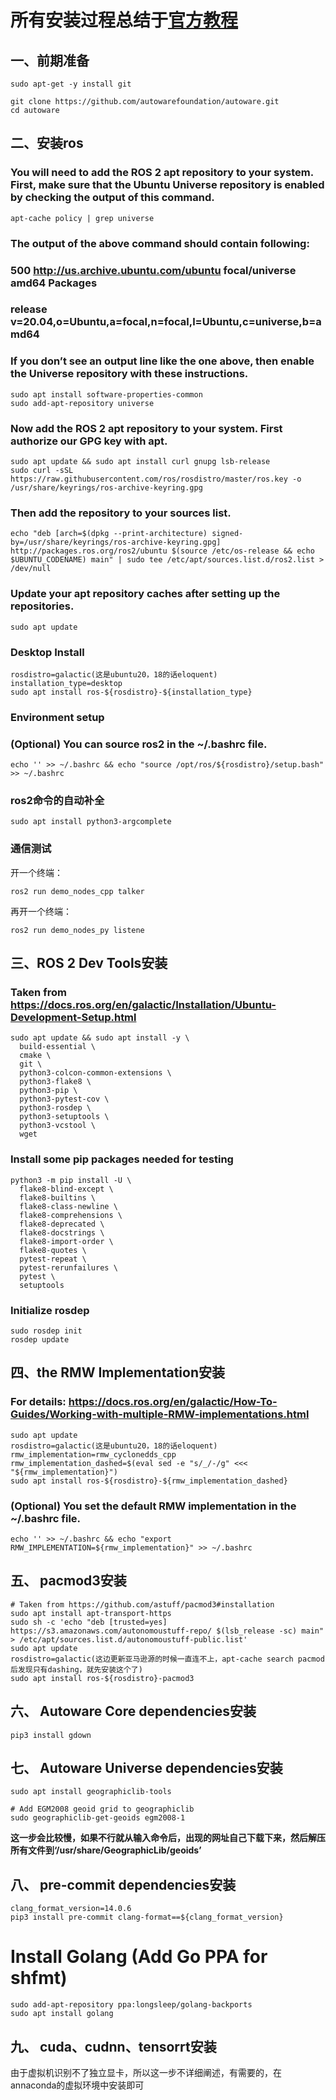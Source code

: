 # 所有安装过程总结于[官方教程](https://autowarefoundation.github.io/autoware-documentation/pr-82/installation/autoware/source-installation/)
## 一、前期准备
```
sudo apt-get -y install git

git clone https://github.com/autowarefoundation/autoware.git
cd autoware
```

## 二、安装ros
### You will need to add the ROS 2 apt repository to your system. First, make sure that the Ubuntu Universe repository is enabled by checking the output of this command.
```
apt-cache policy | grep universe
```

### The output of the above command should contain following:

### 500 http://us.archive.ubuntu.com/ubuntu focal/universe amd64 Packages
###     release v=20.04,o=Ubuntu,a=focal,n=focal,l=Ubuntu,c=universe,b=amd64

### If you don’t see an output line like the one above, then enable the Universe repository with these instructions.
```
sudo apt install software-properties-common
sudo add-apt-repository universe
```

### Now add the ROS 2 apt repository to your system. First authorize our GPG key with apt.
```
sudo apt update && sudo apt install curl gnupg lsb-release
sudo curl -sSL https://raw.githubusercontent.com/ros/rosdistro/master/ros.key -o /usr/share/keyrings/ros-archive-keyring.gpg
```

### Then add the repository to your sources list.
```
echo "deb [arch=$(dpkg --print-architecture) signed-by=/usr/share/keyrings/ros-archive-keyring.gpg] http://packages.ros.org/ros2/ubuntu $(source /etc/os-release && echo $UBUNTU_CODENAME) main" | sudo tee /etc/apt/sources.list.d/ros2.list > /dev/null
```
### Update your apt repository caches after setting up the repositories.
```
sudo apt update
```
### Desktop Install
```
rosdistro=galactic(这是ubuntu20，18的话eloquent)
installation_type=desktop
sudo apt install ros-${rosdistro}-${installation_type}
```

### Environment setup
### (Optional) You can source ros2 in the ~/.bashrc file.
```
echo '' >> ~/.bashrc && echo "source /opt/ros/${rosdistro}/setup.bash" >> ~/.bashrc
```

### ros2命令的自动补全
```
sudo apt install python3-argcomplete
```

### 通信测试
开一个终端：
```
ros2 run demo_nodes_cpp talker
```

再开一个终端：
```
ros2 run demo_nodes_py listene
```

## 三、ROS 2 Dev Tools安装
### Taken from https://docs.ros.org/en/galactic/Installation/Ubuntu-Development-Setup.html
```
sudo apt update && sudo apt install -y \
  build-essential \
  cmake \
  git \
  python3-colcon-common-extensions \
  python3-flake8 \
  python3-pip \
  python3-pytest-cov \
  python3-rosdep \
  python3-setuptools \
  python3-vcstool \
  wget
```

### Install some pip packages needed for testing
```
python3 -m pip install -U \
  flake8-blind-except \
  flake8-builtins \
  flake8-class-newline \
  flake8-comprehensions \
  flake8-deprecated \
  flake8-docstrings \
  flake8-import-order \
  flake8-quotes \
  pytest-repeat \
  pytest-rerunfailures \
  pytest \
  setuptools
```

### Initialize rosdep
```
sudo rosdep init
rosdep update
```

## 四、the RMW Implementation安装
### For details: https://docs.ros.org/en/galactic/How-To-Guides/Working-with-multiple-RMW-implementations.html
```
sudo apt update
rosdistro=galactic(这是ubuntu20，18的话eloquent)
rmw_implementation=rmw_cyclonedds_cpp
rmw_implementation_dashed=$(eval sed -e "s/_/-/g" <<< "${rmw_implementation}")
sudo apt install ros-${rosdistro}-${rmw_implementation_dashed}
```

### (Optional) You set the default RMW implementation in the ~/.bashrc file.
```
echo '' >> ~/.bashrc && echo "export RMW_IMPLEMENTATION=${rmw_implementation}" >> ~/.bashrc
```

## 五、 pacmod3安装
```
# Taken from https://github.com/astuff/pacmod3#installation
sudo apt install apt-transport-https
sudo sh -c 'echo "deb [trusted=yes] https://s3.amazonaws.com/autonomoustuff-repo/ $(lsb_release -sc) main" > /etc/apt/sources.list.d/autonomoustuff-public.list'
sudo apt update
rosdistro=galactic(这边更新亚马逊源的时候一直连不上，apt-cache search pacmod后发现只有dashing，就先安装这个了)
sudo apt install ros-${rosdistro}-pacmod3
```

## 六、 Autoware Core dependencies安装
```
pip3 install gdown
```

## 七、 Autoware Universe dependencies安装
```
sudo apt install geographiclib-tools

# Add EGM2008 geoid grid to geographiclib
sudo geographiclib-get-geoids egm2008-1
```
**这一步会比较慢，如果不行就从输入命令后，出现的网址自己下载下来，然后解压所有文件到‘/usr/share/GeographicLib/geoids’**

## 八、 pre-commit dependencies安装
```
clang_format_version=14.0.6
pip3 install pre-commit clang-format==${clang_format_version}
```

# Install Golang (Add Go PPA for shfmt)
```
sudo add-apt-repository ppa:longsleep/golang-backports
sudo apt install golang
```

## 九、 cuda、cudnn、tensorrt安装
由于虚拟机识别不了独立显卡，所以这一步不详细阐述，有需要的，在annaconda的虚拟环境中安装即可
